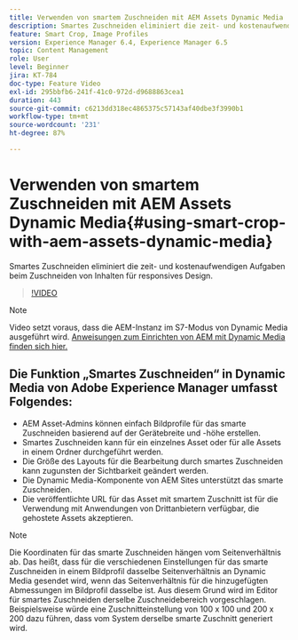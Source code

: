 ```yaml
---
title: Verwenden von smartem Zuschneiden mit AEM Assets Dynamic Media
description: Smartes Zuschneiden eliminiert die zeit- und kostenaufwendigen Aufgaben beim Zuschneiden von Inhalten für responsives Design.
feature: Smart Crop, Image Profiles
version: Experience Manager 6.4, Experience Manager 6.5
topic: Content Management
role: User
level: Beginner
jira: KT-784
doc-type: Feature Video
exl-id: 295bbfb6-241f-41c0-972d-d9688863cea1
duration: 443
source-git-commit: c6213dd318ec4865375c57143af40dbe3f3990b1
workflow-type: tm+mt
source-wordcount: '231'
ht-degree: 87%

---
```


# Verwenden von smartem Zuschneiden mit AEM Assets Dynamic Media{#using-smart-crop-with-aem-assets-dynamic-media}

Smartes Zuschneiden eliminiert die zeit- und kostenaufwendigen Aufgaben beim Zuschneiden von Inhalten für responsives Design.

>[!VIDEO](https://video.tv.adobe.com/v/21519?quality=12&learn=on)

>[!NOTE]
>
>Video setzt voraus, dass die AEM-Instanz im S7-Modus von Dynamic Media ausgeführt wird. [Anweisungen zum Einrichten von AEM mit Dynamic Media finden sich hier.](https://helpx.adobe.com/de/experience-manager/6-3/assets/using/config-dynamic-fp-14410.html)

## Die Funktion „Smartes Zuschneiden“ in Dynamic Media von Adobe Experience Manager umfasst Folgendes:

* AEM Asset-Admins können einfach Bildprofile für das smarte Zuschneiden basierend auf der Gerätebreite und -höhe erstellen.
* Smartes Zuschneiden kann für ein einzelnes Asset oder für alle Assets in einem Ordner durchgeführt werden.
* Die Größe des Layouts für die Bearbeitung durch smartes Zuschneiden kann zugunsten der Sichtbarkeit geändert werden.
* Die Dynamic Media-Komponente von AEM Sites unterstützt das smarte Zuschneiden.
* Die veröffentlichte URL für das Asset mit smartem Zuschnitt ist für die Verwendung mit Anwendungen von Drittanbietern verfügbar, die gehostete Assets akzeptieren.

>[!NOTE]
>
>Die Koordinaten für das smarte Zuschneiden hängen vom Seitenverhältnis ab. Das heißt, dass für die verschiedenen Einstellungen für das smarte Zuschneiden in einem Bildprofil dasselbe Seitenverhältnis an Dynamic Media gesendet wird, wenn das Seitenverhältnis für die hinzugefügten Abmessungen im Bildprofil dasselbe ist. Aus diesem Grund wird im Editor für smartes Zuschneiden derselbe Zuschneidebereich vorgeschlagen. Beispielsweise würde eine Zuschnitteinstellung von 100 x 100 und 200 x 200 dazu führen, dass vom System derselbe smarte Zuschnitt generiert wird.
